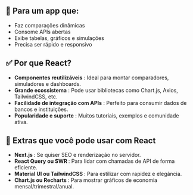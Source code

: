## 🎯 Para um app que:

- Faz comparações dinâmicas
- Consome APIs abertas
- Exibe tabelas, gráficos e simulações
- Precisa ser rápido e responsivo

## ✅ Por que React?
- <b>Componentes reutilizáveis</b> : Ideal para montar comparadores, simuladores e dashboards.
- <b>Grande ecossistema</b> : Pode usar bibliotecas como Chart.js, Axios, TailwindCSS, etc.
- <b>Facilidade de integração com APIs</b> : Perfeito para consumir dados de bancos e instituições.
- <b>Popularidade e suporte</b> : Muitos tutoriais, exemplos e comunidade ativa.

## 🔌 Extras que você pode usar com React
- <b>Next.js </b> : Se quiser SEO e renderização no servidor.
- <b>React Query ou SWR </b> : Para lidar com chamadas de API de forma eficiente.
- <b>Material UI ou TailwindCSS </b> : Para estilizar com rapidez e elegância.
- <b>Chart.js ou Recharts </b> : Para mostrar gráficos de economia mensal/trimestral/anual.